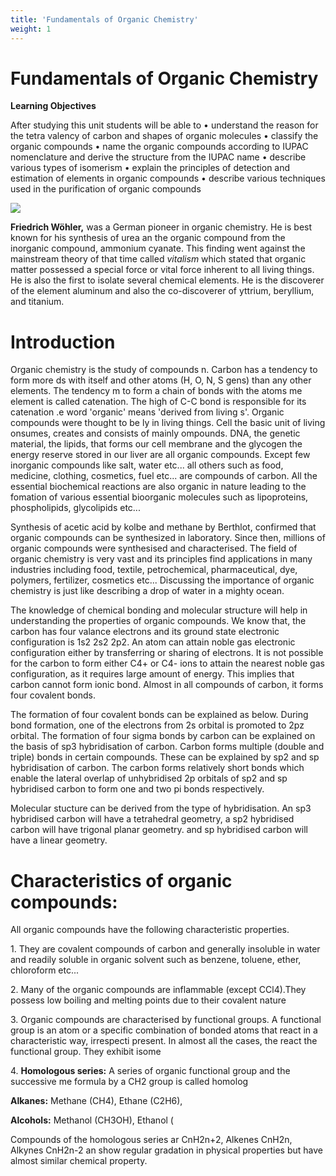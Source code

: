 ```yaml
---
title: 'Fundamentals of Organic Chemistry'
weight: 1
---
```


# Fundamentals of Organic Chemistry
  

**Learning Objectives**

After studying this unit students will be able to
• understand the reason for the tetra valency of
carbon and shapes of organic molecules
• classify the organic compounds
• name the organic compounds according to
IUPAC nomenclature and derive the structure
from the IUPAC name
• describe various types of isomerism
• explain the principles of detection and estimation
of elements in organic compounds
• describe various techniques used in the
purification of organic compounds

![](s62.png)

**Friedrich Wöhler,** was a German pioneer in organic chemistry. He is best known for his synthesis of urea an the organic compound from the inorganic compound, ammonium cyanate. This finding went against the mainstream theory of that time called _vitalism_ which stated that organic matter possessed a special force or vital force inherent to all living things. He is also the first to isolate several chemical elements. He is the discoverer of the element aluminum and also the co-discoverer of yttrium, beryllium, and titanium.  



# Introduction

Organic chemistry is the study of compounds n. Carbon has a tendency to form more ds with itself and other atoms (H, O, N, S gens) than any other elements. The tendency m to form a chain of bonds with the atoms me element is called catenation. The high of C-C bond is responsible for its catenation .e word 'organic' means 'derived from living s'. Organic compounds were thought to be ly in living things. Cell the basic unit of living onsumes, creates and consists of mainly ompounds. DNA, the genetic material, the lipids, that forms our cell membrane and the glycogen the energy reserve stored in our liver are all organic compounds. Except few inorganic compounds like salt, water etc... all others such as food, medicine, clothing, cosmetics, fuel etc... are compounds of carbon. All the essential biochemical reactions are also organic in nature leading to the fomation of various essential bioorganic molecules such as lipoproteins, phospholipids, glycolipids etc...

Synthesis of acetic acid by kolbe and methane by Berthlot, confirmed that organic compounds can be synthesized in laboratory. Since then, millions of organic compounds were synthesised and characterised. The field of organic chemistry is very vast and its principles find applications in many industries including food, textile, petrochemical, pharmaceutical, dye, polymers, fertilizer, cosmetics etc... Discussing the importance of organic chemistry is just like describing a drop of water in a mighty ocean.

The knowledge of chemical bonding and molecular structure will help in understanding the properties of organic compounds. We know that, the carbon has four valance electrons and its ground state electronic configuration is 1s2 2s2 2p2. An atom can attain noble gas electronic configuration either by transferring or sharing of electrons. It is not possible for the carbon to form either C4+ or C4- ions to attain the nearest noble gas configuration, as it requires large amount of energy. This implies that carbon cannot form ionic bond. Almost in all compounds of carbon, it forms four covalent bonds.  

The formation of four covalent bonds can be explained as below. During bond formation, one of the electrons from 2s orbital is promoted to 2pz orbital. The formation of four sigma bonds by carbon can be explained on the basis of sp3 hybridisation of carbon. Carbon forms multiple (double and triple) bonds in certain compounds. These can be explained by sp2 and sp hybridisation of carbon. The carbon forms relatively short bonds which enable the lateral overlap of unhybridised 2p orbitals of sp2 and sp hybridised carbon to form one and two pi bonds respectively.

Molecular stucture can be derived from the type of hybridisation. An sp3 hybridised carbon will have a tetrahedral geometry, a sp2 hybridised carbon will have trigonal planar geometry. and sp hybridised carbon will have a linear geometry.

# Characteristics of organic compounds:

All organic compounds have the following characteristic properties.

1\. They are covalent compounds of carbon and generally insoluble in water and readily soluble in organic solvent such as benzene, toluene, ether, chloroform etc...

2\. Many of the organic compounds are inflammable (except CCl4).They possess low boiling and melting points due to their covalent nature

3\. Organic compounds are characterised by functional groups. A functional group is an atom or a specific combination of bonded atoms that react in a characteristic way, irrespecti present. In almost all the cases, the react the functional group. They exhibit isome

4\. **Homologous series:** A series of organic functional group and the successive me formula by a CH2 group is called homolog

**Alkanes:** Methane (CH4), Ethane (C2H6),

**Alcohols:** Methanol (CH3OH), Ethanol (

Compounds of the homologous series ar CnH2n+2, Alkenes CnH2n, Alkynes CnH2n-2 an show regular gradation in physical properties but have almost similar chemical property.






